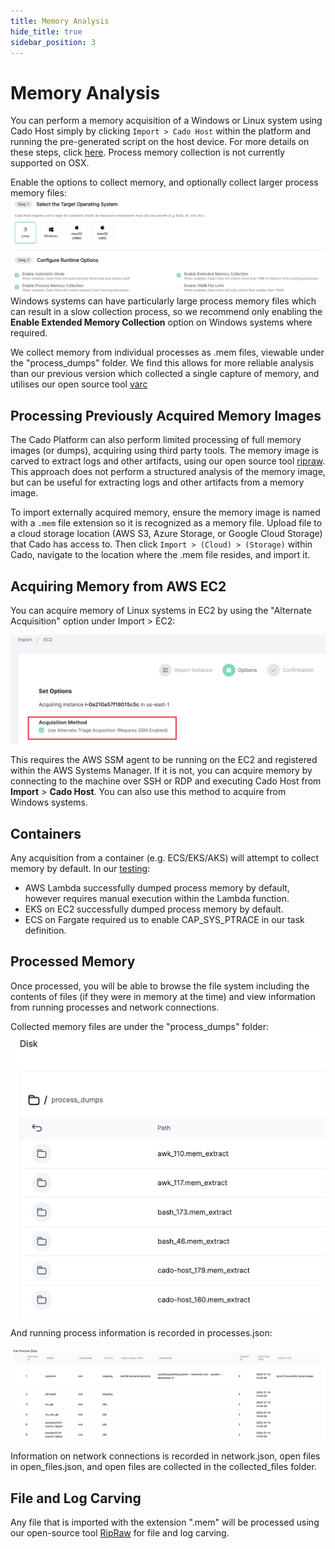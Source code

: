 ```yaml
---
title: Memory Analysis
hide_title: true
sidebar_position: 3
---
```


# Memory Analysis

You can perform a memory acquisition of a Windows or Linux system using Cado Host simply by clicking `Import > Cado Host` within the platform and running the pre-generated script on the host device. For more details on these steps, click [here](https://docs.cadosecurity.com/cado-host/deploy). Process memory collection is not currently supported on OSX. 

Enable the options to collect memory, and optionally collect larger process memory files:
![Enable Memory](/img/enable-memory.png)
Windows systems can have particularly large process memory files which can result in a slow collection process, so we recommend only enabling the **Enable Extended Memory Collection** option on Windows systems where required.

We collect memory from individual processes as .mem files, viewable under the "process_dumps" folder.
We find this allows for more reliable analysis than our previous version which collected a single capture of memory, and utilises our open source tool [varc](https://github.com/cado-security/varc)

## Processing Previously Acquired Memory Images
The Cado Platform can also perform limited processing of full memory images (or dumps), acquiring using third party tools.
The memory image is carved to extract logs and other artifacts, using our open source tool [ripraw](https://github.com/cado-security/rip_raw). This approach does not perform a structured analysis of the memory image, but can be useful for extracting logs and other artifacts from a memory image.

To import externally acquired memory, ensure the memory image is named with a `.mem` file extension so it is recognized as a memory file.
Upload file to a cloud storage location (AWS S3, Azure Storage, or Google Cloud Storage) that Cado has access to.
Then click `Import > (Cloud) > (Storage)` within Cado, navigate to the location where the .mem file resides, and import it.    

## Acquiring Memory from AWS EC2
You can acquire memory of Linux systems in EC2 by using the "Alternate Acquisition" option under Import > EC2:

![AWS Memory](/img/alternate-ec2.png)

This requires the AWS SSM agent to be running on the EC2 and registered within the AWS Systems Manager.
If it is not, you can acquire memory by connecting to the machine over SSH or RDP and executing Cado Host from **Import** > **Cado Host**.
You can also use this method to acquire from Windows systems.


## Containers
Any acquisition from a container (e.g. ECS/EKS/AKS) will attempt to collect memory by default.
In our [testing](https://github.com/cado-security/varc):
- AWS Lambda successfully dumped process memory by default, however requires manual execution within the Lambda function.
- EKS on EC2 successfully dumped process memory by default.
- ECS on Fargate required us to enable CAP_SYS_PTRACE in our task definition.

## Processed Memory
Once processed, you will be able to browse the file system including the contents of files (if they were in memory at the time) and view information from running processes and network connections.  

Collected memory files are under the "process_dumps" folder:
![Import Evidence](/img/collected-memory.png)

And running process information is recorded in processes.json:

![Process Info](/img/proccess-info.png)

Information on network connections is recorded in network.json, open files in open_files.json, and open files are collected in the collected_files folder.

## File and Log Carving
Any file that is imported with the extension ".mem" will be processed using our open-source tool [RipRaw](https://github.com/cado-security/rip_raw) for file and log carving.
